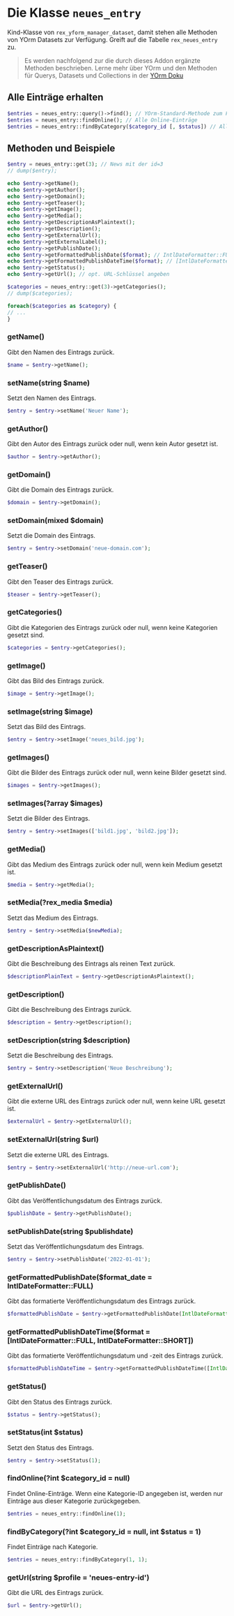 # Die Klasse `neues_entry`

Kind-Klasse von `rex_yform_manager_dataset`, damit stehen alle Methoden von YOrm Datasets zur Verfügung. Greift auf die Tabelle `rex_neues_entry` zu.

> Es werden nachfolgend zur die durch dieses Addon ergänzte Methoden beschrieben. Lerne mehr über YOrm und den Methoden für Querys, Datasets und Collections in der [YOrm Doku](https://github.com/yakamara/yform/blob/master/docs/04_yorm.md)

## Alle Einträge erhalten

```php
$entries = neues_entry::query()->find(); // YOrm-Standard-Methode zum Finden von Einträgen, lässt sich mit where(), Limit(), etc. einschränken und Filtern.
$entries = neues_entry::findOnline(); // Alle Online-Einträge
$entries = neues_entry::findByCategory($category_id [, $status]) // Alle Einträge einer Kategorie
```

## Methoden und Beispiele

```php
$entry = neues_entry::get(3); // News mit der id=3
// dump($entry);

echo $entry->getName();
echo $entry->getAuthor();
echo $entry->getDomain();
echo $entry->getTeaser();
echo $entry->getImage();
echo $entry->getMedia();
echo $entry->getDescriptionAsPlaintext();
echo $entry->getDescription();
echo $entry->getExternalUrl();
echo $entry->getExternalLabel();
echo $entry->getPublishDate();
echo $entry->getFormattedPublishDate($format); // IntlDateFormatter::FULL
echo $entry->getFormattedPublishDateTime($format); // [IntlDateFormatter::FULL, IntlDateFormatter::SHORT]
echo $entry->getStatus();
echo $entry->getUrl(); // opt. URL-Schlüssel angeben
```

```php
$categories = neues_entry::get(3)->getCategories();
// dump($categories);

foreach($categories as $category) {
// ...
}
```

### getName()

Gibt den Namen des Eintrags zurück.

```php
$name = $entry->getName();
```

### setName(string $name)

Setzt den Namen des Eintrags.

```php
$entry = $entry->setName('Neuer Name');
```

### getAuthor()

Gibt den Autor des Eintrags zurück oder null, wenn kein Autor gesetzt ist.

```php
$author = $entry->getAuthor();
```

### getDomain()

Gibt die Domain des Eintrags zurück.

```php
$domain = $entry->getDomain();
```

### setDomain(mixed $domain)

Setzt die Domain des Eintrags.

```php
$entry = $entry->setDomain('neue-domain.com');
```

### getTeaser()

Gibt den Teaser des Eintrags zurück.

```php
$teaser = $entry->getTeaser();
```

### getCategories()

Gibt die Kategorien des Eintrags zurück oder null, wenn keine Kategorien gesetzt sind.

```php
$categories = $entry->getCategories();
```

### getImage()

Gibt das Bild des Eintrags zurück.

```php
$image = $entry->getImage();
```

### setImage(string $image)

Setzt das Bild des Eintrags.

```php
$entry = $entry->setImage('neues_bild.jpg');
```

### getImages()

Gibt die Bilder des Eintrags zurück oder null, wenn keine Bilder gesetzt sind.

```php
$images = $entry->getImages();
```

### setImages(?array $images)

Setzt die Bilder des Eintrags.

```php
$entry = $entry->setImages(['bild1.jpg', 'bild2.jpg']);
```

### getMedia()

Gibt das Medium des Eintrags zurück oder null, wenn kein Medium gesetzt ist.

```php
$media = $entry->getMedia();
```

### setMedia(?rex_media $media)

Setzt das Medium des Eintrags.

```php
$entry = $entry->setMedia($newMedia);
```

### getDescriptionAsPlaintext()

Gibt die Beschreibung des Eintrags als reinen Text zurück.

```php
$descriptionPlainText = $entry->getDescriptionAsPlaintext();
```

### getDescription()

Gibt die Beschreibung des Eintrags zurück.

```php
$description = $entry->getDescription();
```

### setDescription(string $description)

Setzt die Beschreibung des Eintrags.

```php
$entry = $entry->setDescription('Neue Beschreibung');
```

### getExternalUrl()

Gibt die externe URL des Eintrags zurück oder null, wenn keine URL gesetzt ist.

```php
$externalUrl = $entry->getExternalUrl();
```

### setExternalUrl(string $url)

Setzt die externe URL des Eintrags.

```php
$entry = $entry->setExternalUrl('http://neue-url.com');
```

### getPublishDate()

Gibt das Veröffentlichungsdatum des Eintrags zurück.

```php
$publishDate = $entry->getPublishDate();
```

### setPublishDate(string $publishdate)

Setzt das Veröffentlichungsdatum des Eintrags.

```php
$entry = $entry->setPublishDate('2022-01-01');
```

### getFormattedPublishDate($format_date = IntlDateFormatter::FULL)

Gibt das formatierte Veröffentlichungsdatum des Eintrags zurück.

```php
$formattedPublishDate = $entry->getFormattedPublishDate(IntlDateFormatter::FULL);
```

### getFormattedPublishDateTime($format = [IntlDateFormatter::FULL, IntlDateFormatter::SHORT])

Gibt das formatierte Veröffentlichungsdatum und -zeit des Eintrags zurück.

```php
$formattedPublishDateTime = $entry->getFormattedPublishDateTime([IntlDateFormatter::FULL, IntlDateFormatter::SHORT]);
```

### getStatus()

Gibt den Status des Eintrags zurück.

```php
$status = $entry->getStatus();
```

### setStatus(int $status)

Setzt den Status des Eintrags.

```php
$entry = $entry->setStatus(1);
```

### findOnline(?int $category_id = null)

Findet Online-Einträge. Wenn eine Kategorie-ID angegeben ist, werden nur Einträge aus dieser Kategorie zurückgegeben.

```php
$entries = neues_entry::findOnline(1);
```

### findByCategory(?int $category_id = null, int $status = 1)

Findet Einträge nach Kategorie.

```php
$entries = neues_entry::findByCategory(1, 1);
```

### getUrl(string $profile = 'neues-entry-id')

Gibt die URL des Eintrags zurück.

```php
$url = $entry->getUrl();
```

